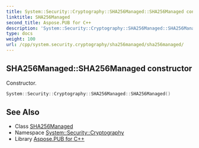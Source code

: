 ```yaml
---
title: System::Security::Cryptography::SHA256Managed::SHA256Managed constructor
linktitle: SHA256Managed
second_title: Aspose.PUB for C++
description: 'System::Security::Cryptography::SHA256Managed::SHA256Managed constructor. Constructor in C++.'
type: docs
weight: 100
url: /cpp/system.security.cryptography/sha256managed/sha256managed/
---
```

## SHA256Managed::SHA256Managed constructor


Constructor.

```cpp
System::Security::Cryptography::SHA256Managed::SHA256Managed()
```

## See Also

* Class [SHA256Managed](../)
* Namespace [System::Security::Cryptography](../../)
* Library [Aspose.PUB for C++](../../../)
